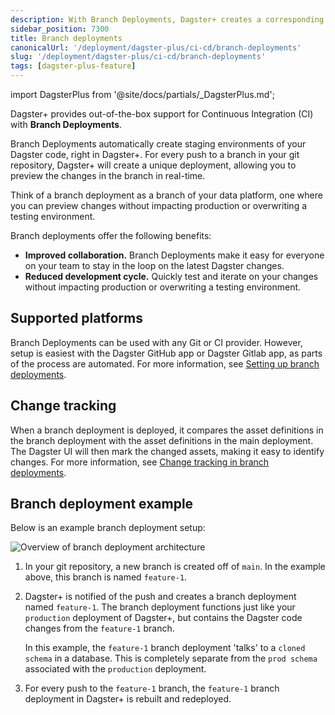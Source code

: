 ```yaml
---
description: With Branch Deployments, Dagster+ creates a corresponding branch deployment for each pull request to show what production will look like after the change is merged.
sidebar_position: 7300
title: Branch deployments
canonicalUrl: '/deployment/dagster-plus/ci-cd/branch-deployments'
slug: '/deployment/dagster-plus/ci-cd/branch-deployments'
tags: [dagster-plus-feature]
---
```


import DagsterPlus from '@site/docs/partials/\_DagsterPlus.md';

<DagsterPlus />

Dagster+ provides out-of-the-box support for Continuous Integration (CI) with **Branch Deployments**.

Branch Deployments automatically create staging environments of your Dagster code, right in Dagster+. For every push to a branch in your git repository, Dagster+ will create a unique deployment, allowing you to preview the changes in the branch in real-time.

Think of a branch deployment as a branch of your data platform, one where you can preview changes without impacting production or overwriting a testing environment.

Branch deployments offer the following benefits:

- **Improved collaboration.** Branch Deployments make it easy for everyone on your team to stay in the loop on the latest Dagster changes.
- **Reduced development cycle.** Quickly test and iterate on your changes without impacting production or overwriting a testing environment.

## Supported platforms

Branch Deployments can be used with any Git or CI provider. However, setup is easiest with the Dagster GitHub app or Dagster Gitlab app, as parts of the process are automated. For more information, see [Setting up branch deployments](/deployment/dagster-plus/ci-cd/branch-deployments/setting-up-branch-deployments).

## Change tracking

When a branch deployment is deployed, it compares the asset definitions in the branch deployment with the asset definitions in the main deployment. The Dagster UI will then mark the changed assets, making it easy to identify changes. For more information, see [Change tracking in branch deployments](/deployment/dagster-plus/ci-cd/branch-deployments/change-tracking).

## Branch deployment example

Below is an example branch deployment setup:

![Overview of branch deployment architecture](/images/dagster-plus/features/branch-deployments/branch-deployments.png)

1. In your git repository, a new branch is created off of `main`. In the example above, this branch is named `feature-1`.

2. Dagster+ is notified of the push and creates a branch deployment named `feature-1`. The branch deployment functions just like your `production` deployment of Dagster+, but contains the Dagster code changes from the `feature-1` branch.

   In this example, the `feature-1` branch deployment 'talks' to a `cloned schema` in a database. This is completely separate from the `prod schema` associated with the `production` deployment.

3. For every push to the `feature-1` branch, the `feature-1` branch deployment in Dagster+ is rebuilt and redeployed.
